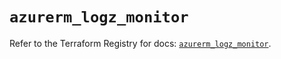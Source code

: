 # `azurerm_logz_monitor`

Refer to the Terraform Registry for docs: [`azurerm_logz_monitor`](https://registry.terraform.io/providers/hashicorp/azurerm/3.114.0/docs/resources/logz_monitor).
